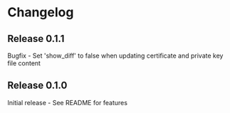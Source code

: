 # Changelog

## Release 0.1.1

Bugfix - Set 'show_diff' to false when updating certificate and private key file content

## Release 0.1.0

Initial release - See README for features
